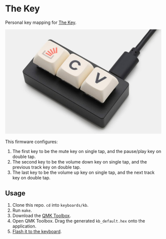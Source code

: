 # The Key

Personal key mapping for [The Key](https://drop.com/buy/stack-overflow-the-key-macropad).

<img src="/thekey.jpeg" width="540" alt="The Key">

This firmware configures:
1. The first key to be the mute key on single tap, and the pause/play key on double tap.
2. The second key to be the volume down key on single tap, and the previous track key on double tap.
2. The last key to be the volume up key on single tap, and the next track key on double tap.

## Usage

1. Clone this repo. `cd` into `keyboards/kb`.
2. Run `make`.
3. Download the [QMK Toolbox](https://github.com/qmk/qmk_toolbox).
4. Open QMK Toolbox. Drag the generated `kb_default.hex` onto the application.
5. [Flash it to the keyboard](https://drop.com/talk/93641/how-to-configure-stack-overflow-the-key-macropad).
